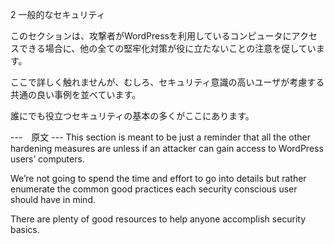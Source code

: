 2 一般的なセキュリティ

 このセクションは、攻撃者がWordPressを利用しているコンピュータにアクセスできる場合に、他の全ての堅牢化対策が役に立たないことの注意を促しています。
 
 ここで詳しく触れませんが、むしろ、セキュリティ意識の高いユーザが考慮する共通の良い事例を並べています。

 誰にでも役立つセキュリティの基本の多くがここにあります。

---　原文 ---
This section is meant to be just a reminder that all the other hardening measures are unless if an attacker can gain access to WordPress users’ computers. 

We’re not going to spend the time and effort to go into details but rather enumerate the common good practices each security conscious user should have in mind. 

There are plenty of good resources to help anyone accomplish security basics.
